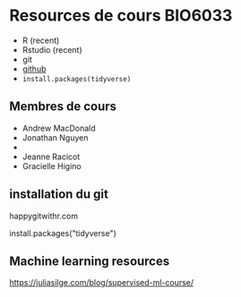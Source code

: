 
# Resources de cours BIO6033

* R (recent)
* Rstudio (recent)
* git
* [github](github.com)
* `install.packages(tidyverse)`


## Membres de cours

* Andrew MacDonald
* Jonathan Nguyen
* 
* Jeanne Racicot 
* Gracielle Higino



## installation du git

happygitwithr.com

install.packages("tidyverse")

## Machine learning resources

https://juliasilge.com/blog/supervised-ml-course/
